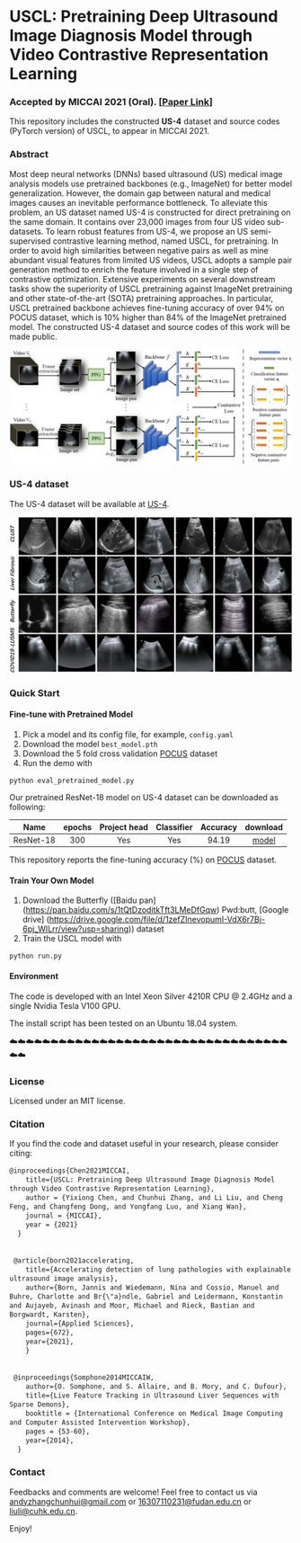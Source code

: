 # USCL: Pretraining Deep Ultrasound Image Diagnosis Model through Video Contrastive Representation Learning

### Accepted by MICCAI 2021 (Oral). [[Paper Link](https://arxiv.org/abs/2011.13066)]

This repository includes the constructed **US-4** dataset and source codes (PyTorch version) of USCL, to appear in MICCAI 2021.

### Abstract
Most deep neural networks (DNNs) based ultrasound (US) medical image analysis models use pretrained backbones (e.g., ImageNet) for better model generalization. However, the domain gap between natural and medical images causes an inevitable performance bottleneck. To alleviate this problem, an US dataset named US-4 is constructed for direct pretraining on the same domain. It contains over 23,000 images from four US video sub-datasets. To learn robust features from US-4, we propose an US semi-supervised contrastive learning method, named USCL, for pretraining. In order to avoid high similarities between negative pairs as well as mine abundant visual features from limited US videos, USCL adopts a sample pair generation method to enrich the feature involved in a single step of contrastive optimization. Extensive experiments on several downstream tasks show the superiority of USCL pretraining against ImageNet pretraining and other state-of-the-art (SOTA) pretraining approaches. In particular, USCL pretrained backbone achieves fine-tuning accuracy of over 94% on POCUS dataset, which is 10% higher than 84% of the ImageNet pretrained model. The constructed US-4 dataset and source codes of this work will be made public.

![image](https://github.com/983632847/USCL/blob/main/framework.png)


### US-4 dataset
The US-4 dataset will be available at [US-4](https://github.com/983632847/USCL).

![image](https://github.com/983632847/USCL/blob/main/Examples_US4.png)


### Quick Start

#### Fine-tune with Pretrained Model
1. Pick a model and its config file, for example, `config.yaml`
2. Download the model `best_model.pth`
3. Download the 5 fold cross validation [POCUS](https://drive.google.com/file/d/111lHpStoY_gYMhCQ-Yt95AreDx0G7-2R/view?usp=sharing) dataset
4. Run the demo with
```
python eval_pretrained_model.py
```

Our pretrained ResNet-18 model on US-4 dataset can be downloaded as following:

Name | epochs | Project head | Classifier | Accuracy | download
---  |:---------:|:---------:|:---------:|:---------:|:---:
ResNet-18 | 300 | Yes | Yes | 94.19 | [model](https://drive.google.com/file/d/1ODH2oeZxZdblmEW725AuZYA51AT9QJH2/view?usp=sharing)


This repository reports the fine-tuning accuracy (%) on [POCUS](https://arxiv.org/abs/2004.12084) dataset.


#### Train Your Own Model
1. Download the Butterfly ([Baidu pan] (https://pan.baidu.com/s/1tQtDzoditkTft3LMeDfGqw) Pwd:butt, [Google drive] (https://drive.google.com/file/d/1zefZInevopumI-VdX6r7Bj-6pj_WILrr/view?usp=sharing)) dataset
2. Train the USCL model with
```
python run.py
```


#### Environment
The code is developed with an Intel Xeon Silver 4210R CPU @ 2.4GHz and a single Nvidia Tesla V100 GPU.

The install script has been tested on an Ubuntu 18.04 system.

:cloud::cloud::cloud::cloud::cloud::cloud::cloud::cloud::cloud::cloud::cloud::cloud::cloud::cloud::cloud::cloud::cloud::cloud::cloud::cloud::cloud::cloud::cloud::cloud::cloud::cloud::cloud::cloud::cloud::cloud::cloud::cloud::cloud::cloud::cloud::cloud:

### License

Licensed under an MIT license.

### Citation

If you find the code and dataset useful in your research, please consider citing:

    @inproceedings{Chen2021MICCAI,
        title={USCL: Pretraining Deep Ultrasound Image Diagnosis Model through Video Contrastive Representation Learning},
        author = {Yixiong Chen, and Chunhui Zhang, and Li Liu, and Cheng Feng, and Changfeng Dong, and Yongfang Luo, and Xiang Wan},
        journal = {MICCAI},
        year = {2021}
      }


     @article{born2021accelerating,
        title={Accelerating detection of lung pathologies with explainable ultrasound image analysis},
        author={Born, Jannis and Wiedemann, Nina and Cossio, Manuel and Buhre, Charlotte and Br{\"a}ndle, Gabriel and Leidermann, Konstantin and Aujayeb, Avinash and Moor, Michael and Rieck, Bastian and Borgwardt, Karsten},
        journal={Applied Sciences},
        pages={672},
        year={2021},
        }


     @inproceedings{Somphone2014MICCAIW,
        author={O. Somphone, and S. Allaire, and B. Mory, and C. Dufour},
        title={Live Feature Tracking in Ultrasound Liver Sequences with Sparse Demons},
        booktitle = {International Conference on Medical Image Computing and Computer Assisted Intervention Workshop},
        pages = {53-60}, 
        year={2014},
      }


### Contact
Feedbacks and comments are welcome! Feel free to contact us via [andyzhangchunhui@gmail.com](mailto:andyzhangchunhui@gmail.com) or [16307110231@fudan.edu.cn](mailto:16307110231@fudan.edu.cn) or [liuli@cuhk.edu.cn](mailto:liuli@cuhk.edu.cn).

Enjoy!
